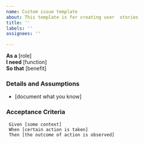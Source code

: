 ```yaml
---
name: Custom issue template
about: This template is for creating user  stories
title: ''
labels: ''
assignees: ''

---
```


**As a** [role]  
**I need** [function]  
**So that** [benefit]  
### Details and Assumptions
 * [document what you know]
 ### Acceptance Criteria  
```gherkin
 Given [some context]
 When [certain action is taken]
 Then [the outcome of action is observed]
 ```
